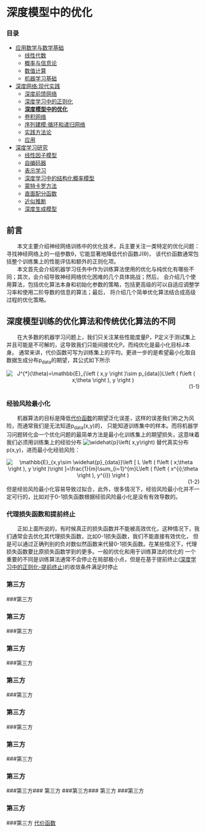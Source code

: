 # 深度模型中的优化
### 目录  
+ [应用数学与数学基础](../应用数学与数学基础/ "../应用数学与数学基础/") 
    + [线性代数](../应用数学与数学基础/线性代数.md "../应用数学与数学基础/线性代数.md")
    + [概率与信息论](../应用数学与数学基础/概率与信息论.md "../应用数学与数学基础/概率与信息论.md") 
    + [数值计算](../应用数学与数学基础/数值计算.md "../应用数学与数学基础/数值计算.md")
    + [机器学习基础](../应用数学与数学基础/机器学习基础.md "../应用数学与数学基础/机器学习基础.md")
+ [深度网络:现代实践](../深度网络：现代实践/ "../深度网络：现代实践/")
    + [深度前馈网络](../深度网络：现代实践/深度前馈网络.md "../深度网络：现代实践/深度前馈网络.md")
    + [深度学习中的正则化](../深度网络：现代实践/深度学习中的正则化.md "../深度网络：现代实践/深度学习中的正则化.md")
    + [**深度模型中的优化**](../深度网络：现代实践/深度模型中的优化.md "../深度网络：现代实践/深度模型中的优化.md")
    + [卷积网络](../深度网络：现代实践/卷积网络.md "../深度网络：现代实践/卷积网络.md")
    + [序列建模:循环和递归网络](../深度网络：现代实践/序列建模：循环和递归网络.md "../深度网络：现代实践/序列建模：循环和递归网络.md")
    + [实践方法论](../深度网络：现代实践/实践方法论.md "../深度网络：现代实践/实践方法论.md")
    + [应用](../深度网络：现代实践/应用.md "../深度网络：现代实践/应用.md")
+ [深度学习研究](../深度学习研究/ "../深度学习研究/")
    + [线性因子模型](../深度学习研究/线性因子模型.md "../深度学习研究/线性因子模型.md")
    + [自编码器](../深度学习研究/自编码器.md "../深度学习研究/自编码器.md")
    + [表示学习](../深度学习研究/表示学习.md "../深度学习研究/表示学习.md")
    + [深度学习中的结构化概率模型](../深度学习研究/深度学习中的结构化概率模型.md "../深度学习研究/深度学习中的结构化概率模型.md")
    + [蒙特卡罗方法](../深度学习研究/蒙特卡罗方法.md "../深度学习研究/蒙特卡罗方法.md")
    + [直面配分函数](../深度学习研究/直面配分函数.md "../深度学习研究/直面配分函数.md")
    + [近似推断](../深度学习研究/近似推断.md "../深度学习研究/近似推断.md")
    + [深度生成模型](../深度学习研究/深度生成模型.md "../深度学习研究/深度生成模型.md")

## 前言
　　本文主要介绍神经网络训练中的优化技术，兵主要关注一类特定的优化问题：寻找神经网络上的一组参数θ，它能显著地降低代价函数J(θ)，
该代价函数通常包括整个训练集上的性能评估和额外的正则化项。  
　　本文首先会介绍机器学习任务中作为训练算法使用的优化与纯优化有哪些不同；其次，会介绍导致神经网络优化困难的几个具体挑战；然后，
会介绍几个使用算法，包括优化算法本身和初始化参数的策略，包括更高级的可以自适应调整学习率和使用二阶导数的信息的算法；最后，
将介绍几个简单优化算法结合成高级过程的优化策略。
## 深度模型训练的优化算法和传统优化算法的不同
　　在大多数的机器学习问题上，我们只关注某些性能度量P，P定义于测试集上并且可能是不可解的，这导致我们只能间接优化P。而纯优化是最小化目标J本身。
通常来讲，代价函数可写为训练集上的平均，更进一步的是希望最小化取自数据生成分布p<sub>data</sub>的期望，其公式如下所示　　
<div align=center name="(1-1)"><img src="https://latex.codecogs.com/gif.latex?J^{*}(\theta)=\mathbb{E}_{\left&space;(&space;x,y&space;\right&space;)\sim&space;p_{data}}L\left&space;(&space;f\left&space;(&space;x;\theta&space;\right&space;),&space;y&space;\right&space;)" title="J^{*}(\theta)=\mathbb{E}_{\left ( x,y \right )\sim p_{data}}L\left ( f\left ( x;\theta \right ), y \right )" /><div align=right>(1-1)</div></div>

### 经验风险最小化
　　机器算法的目标是降低[代价函数](#(1-1))的期望泛化误差，这样的误差我们称之为风险，而通常我们是无法知道p<sub>data</sub>(x,y)的，
只能知道训练集中的样本。而将机器学习问题转化会一个优化问题的最简单方法是最小化训练集上的期望损失，这意味着我们必须用训练集上的经验分布
<a><img src="https://latex.codecogs.com/gif.latex?\widehat{p}\left(&space;x,y\right)" title="\widehat{p}\left( x,y\right)" /></a>
替代真实分布p(x,y)，进而最小化经验风险：  
<div align=center><img src="https://latex.codecogs.com/gif.latex?\mathbb{E}_{x,y\sim&space;\widehat{p}_{data}}\left&space;[&space;L&space;\left&space;(&space;f\left&space;(&space;x;\theta&space;\right&space;),&space;y&space;\right&space;)\right&space;]=\frac{1}{m}\sum_{i=1}^{m}L\left&space;(&space;f\left&space;(&space;x^{i};\theta&space;\right&space;),&space;y^{i})&space;\right&space;)" title="\mathbb{E}_{x,y\sim \widehat{p}_{data}}\left [ L \left ( f\left ( x;\theta \right ), y \right )\right ]=\frac{1}{m}\sum_{i=1}^{m}L\left ( f\left ( x^{i};\theta \right ), y^{i}) \right )" /><div align=right>(1-2)</div></div>  
但是经验风险最小化容易导致过拟合，此外，很多情况下，经验风险最小化并不一定可行的，比如对于0-1损失函数根据经验风险最小化是没有有效导数的。

### 代理损失函数和提前终止
　　正如上面所说的，有时候真正的损失函数并不能被高效优化，这种情况下，我们通常会去优化其代理损失函数，比如0-1损失函数，我们不能直接有效优化，
但是可以通过正确列别的负对数似然函数来代替0-1损失函数。在某些情况下，代理损失函数要比原损失函数学到的更多。一般的优化和用于训练算法的优化的
一个重要的不同是训练算法通常不会停止在局部极小点，但是在基于提前终止([深度学习中的正则化-提前终止](/深度学习中的正则化#提前终止))的收敛条件满足时停止

### 第三方
###第三方
### 第三方
###第三方
### 第三方
###第三方
### 第三方
###第三方
### 第三方
###第三方
### 第三方
###第三方
### 第三方
###第三方### 第三方
###第三方### 第三方
###第三方
### 第三方
###第三方
[代价函数](#(1-1))



